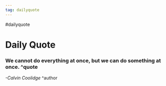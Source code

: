 ```yaml
---
tag: dailyquote
---
```


#dailyquote

# Daily Quote

### We cannot do everything at once, but we can do something at once. ^quote
*-Calvin Coolidge* ^author
